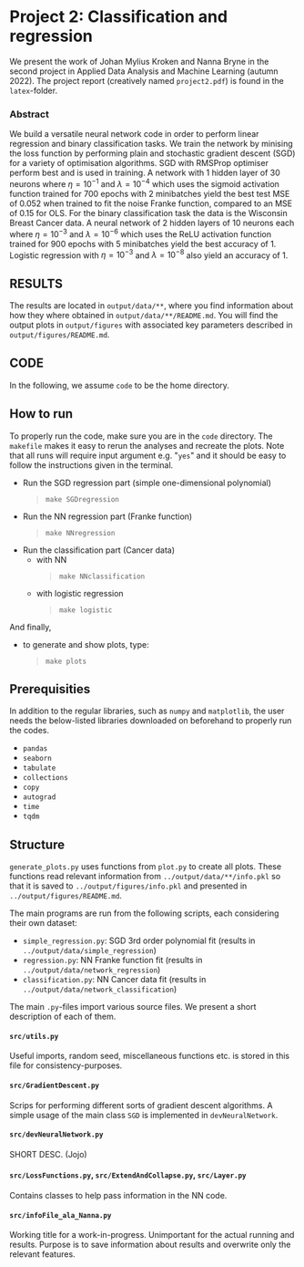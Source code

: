 
# **Project 2**: Classification and regression

We present the work of Johan Mylius Kroken and Nanna Bryne in the second project in Applied Data Analysis and Machine Learning (autumn 2022). The project report (creatively named `project2.pdf`) is found in the `latex`-folder. 

### Abstract

We build a versatile neural network code in order to perform linear regression and binary classification tasks. We train the network by minising the loss function by performing plain and stochastic gradient descent (SGD) for a variety of optimisation algorithms. SGD with RMSProp optimiser perform best and is used in training. A network with 1 hidden layer of 30 neurons where $\eta=10^{-1}$ and $\lambda=10^{-4}$ which uses the sigmoid activation function trained for 700 epochs with 2 minibatches yield the best test MSE of 0.052 when trained to fit the noise Franke function, compared to an MSE of 0.15 for OLS. For the binary classification task the data is the Wisconsin Breast Cancer data. A neural network of 2 hidden layers of 10 neurons each where $\eta=10^{-3}$ and $\lambda=10^{-6}$ which uses the ReLU activation function trained for 900 epochs with 5 minibatches yield the best accuracy of 1. Logistic regression with $\eta=10^{-3}$ and $\lambda=10^{-8}$ also yield an accuracy of 1. 
## **RESULTS**

The results are located in `output/data/**`, where you find information about how they where obtained in `output/data/**/README.md`. You will find the output plots in `output/figures` with associated key parameters described in `output/figures/README.md`.

## **CODE**

In the following, we assume `code` to be the home directory. 
## How to run

To properly run the code, make sure you are in the `code` directory. The `makefile` makes it easy to rerun the analyses and recreate the plots. Note that all runs will require input argument e.g. "`yes`" and it should be easy to follow the instructions given in the terminal.

* Run the SGD regression part (simple one-dimensional polynomial)
    > ```make SGDregression```
* Run the NN regression part (Franke function)
    > ```make NNregression```
* Run the classification part (Cancer data)
    - with NN
        > ```make NNclassification```
    - with logistic regression
        > ```make logistic```

And finally, 
* to generate and show plots, type:
    > ```make plots ```


## Prerequisities
In addition to the regular libraries, such as `numpy` and `matplotlib`, the user needs the below-listed libraries downloaded on beforehand to properly run the codes.
- `pandas`
- `seaborn`
- `tabulate`
- `collections`
- `copy`
- `autograd`
- `time`
- `tqdm`

## Structure
 
`generate_plots.py` uses functions from `plot.py` to create all plots. These functions read relevant information from `../output/data/**/info.pkl` so that it is saved to `../output/figures/info.pkl` and presented in `../output/figures/README.md`.

The main programs are run from the following scripts, each considering their own dataset:

* `simple_regression.py`: SGD 3rd order polynomial fit (results in `../output/data/simple_regression`)
* `regression.py`: NN Franke function fit (results in `../output/data/network_regression`)
* `classification.py`: NN Cancer data fit (results in `../output/data/network_classification`)

The main `.py`-files import various source files. We present a short description of each of them.

#### **`src/utils.py`**

Useful imports, random seed, miscellaneous functions etc. is stored in this file for consistency-purposes.

#### **`src/GradientDescent.py`**

Scrips for performing different sorts of gradient descent algorithms. A simple usage of the main class `SGD` is implemented in `devNeuralNetwork`.

#### **`src/devNeuralNetwork.py`**

SHORT DESC. (Jojo)

#### **`src/LossFunctions.py`**,  **`src/ExtendAndCollapse.py`**,  **`src/Layer.py`**

Contains classes to help pass information in the NN code. 

#### **`src/infoFile_ala_Nanna.py`**

Working title for a work-in-progress. Unimportant for the actual running and results. Purpose is to save information about results and overwrite only the relevant features.